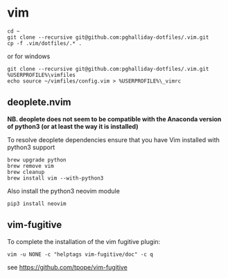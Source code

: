 # vim

```
cd ~
git clone --recursive git@github.com:pghalliday-dotfiles/.vim.git
cp -f .vim/dotfiles/.* .
```

or for windows

```
git clone --recursive git@github.com:pghalliday-dotfiles/.vim.git %USERPROFILE%\vimfiles
echo source ~/vimfiles/config.vim > %USERPROFILE%\_vimrc
```

## deoplete.nvim

**NB. deoplete does not seem to be compatible with the Anaconda version of python3 (or at least the way it is installed)**

To resolve deoplete dependencies ensure that you have Vim installed with python3 support

```
brew upgrade python
brew remove vim
brew cleanup
brew install vim --with-python3
```

Also install  the python3 neovim module

```
pip3 install neovim
```

## vim-fugitive

To complete the installation of the vim fugitive plugin:

```
vim -u NONE -c "helptags vim-fugitive/doc" -c q
```

see https://github.com/tpope/vim-fugitive
